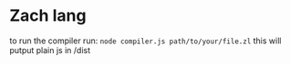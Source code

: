 # Zach lang

to run the compiler run: `node compiler.js path/to/your/file.zl`
this will putput plain js in /dist

